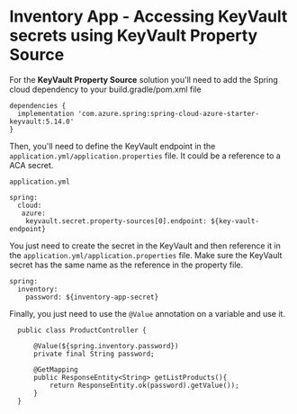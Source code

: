 # Inventory App - Accessing KeyVault secrets using KeyVault Property Source

For the **KeyVault Property Source** solution you'll need to add the Spring cloud dependency to your build.gradle/pom.xml file

    dependencies {  
	  implementation 'com.azure.spring:spring-cloud-azure-starter-keyvault:5.14.0'  
	}

Then, you'll need to define the KeyVault endpoint in the `application.yml/application.properties` file. It could be a reference to a ACA secret.

    application.yml 

	spring:
      cloud:
	   azure:
        keyvault.secret.property-sources[0].endpoint: ${key-vault-endpoint}

You just need to create the secret in the KeyVault and then reference it in the `application.yml/application.properties` file. Make sure the KeyVault secret has the same name as the reference in the property file.

    spring:
      inventory:
        password: ${inventory-app-secret}

Finally, you just need to use the `@Value` annotation on a variable and use it.

      public class ProductController {
          
          @Value(${spring.inventory.password})
          private final String password;
      
          @GetMapping
          public ResponseEntity<String> getListProducts(){
              return ResponseEntity.ok(password).getValue());
          }
      }
